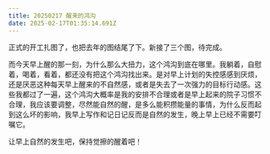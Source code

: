 ```yaml
---
title: 20250217 醒来的鸿沟
date: 2025-02-17T01:35:14.691Z
---
```


正式的开工扎图了，也把去年的图结尾了下。新接了三个图，待完成。

而今天早上醒的那一刻，为什么那么大扭力，这个鸿沟到底在哪里。我躺着，自慰着，喝着，看着，都还没有把这个鸿沟找出来。是对早上计划的失控感感到厌烦，还是厌恶这种每天早上醒来的不自然感，或者是失去了一次强力的目标行动感。这些我都过了一遍，这个鸿沟大概率是我的安排不合理或者是早上起来的院子习惯不合理，我应该要调整，尽然能自然的醒，是多么能积攒能量的事情，为什么反而起到这么坏的影响，我早上写作和记日记反而是自然的发生，晚上早上已经不需要叮嘱它。

让早上自然的发生吧，保持觉擦的醒着吧！